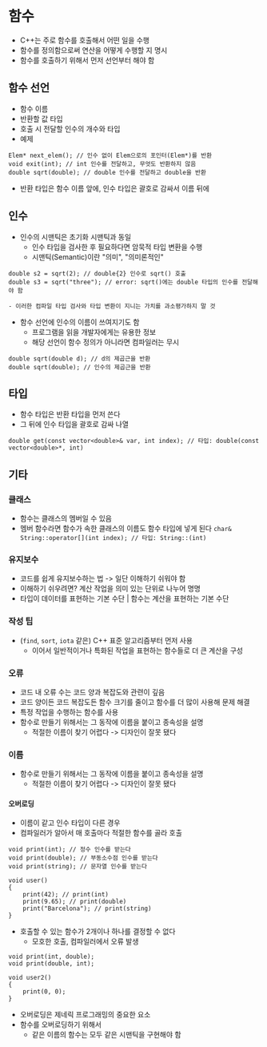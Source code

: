 # 함수
- C++는 주로 함수를 호출해서 어떤 일을 수행
- 함수를 정의함으로써 연산을 어떻게 수행할 지 명시
- 함수를 호출하기 위해서 먼저 선언부터 해야 함
## 함수 선언
- 함수 이름
- 반환할 값 타입
- 호출 시 전달할 인수의 개수와 타입
- 예제
```
Elem* next_elem(); // 인수 없이 Elem으로의 포인터(Elem*)를 반환
void exit(int); // int 인수를 전달하고, 무엇도 반환하지 않음
double sqrt(double); // double 인수를 전달하고 double을 반환
```
-  반환 타입은 함수 이름 앞에, 인수 타입은 괄호로 감싸서 이름 뒤에

## 인수
- 인수의 시맨틱은 초기화 시맨틱과 동일
    - 인수 타입을 검사한 후 필요하다면 암묵적 타입 변환을 수행
    - 시맨틱(Semantic)이란 "의미", "의미론적인"
```
double s2 = sqrt(2); // double{2} 인수로 sqrt() 호출
double s3 = sqrt("three"); // error: sqrt()에는 double 타입의 인수를 전달해야 함
```
    - 이러한 컴파일 타입 검사와 타입 변환이 지니는 가치를 과소평가하지 말 것
- 함수 선언에 인수의 이름이 쓰여지기도 함
    - 프로그램을 읽을 개발자에게는 유용한 정보
    - 해당 선언이 함수 정의가 아니라면 컴파일러는 무시
```
double sqrt(double d); // d의 제곱근을 반환
double sqrt(double); // 인수의 제곱근을 반환
```

## 타입
- 함수 타입은 반환 타입을 먼저 쓴다
- 그 뒤에 인수 타입을 괄호로 감싸 나열 
```
double get(const vector<double>& var, int index); // 타입: double(const vector<double>*, int)
```

## 기타

### 클래스
- 함수는 클래스의 멤버일 수 있음
- 멤버 함수라면 함수가 속한 클래스의 이름도 함수 타입에 넣게 된다
```char& String::operator[](int index); // 타입: String::(int)```

### 유지보수
- 코드를 쉽게 유지보수하는 법 -> 일단 이해하기 쉬워야 함
- 이해하기 쉬우려면? 계산 작업을 의미 있는 단위로 나누어 명명
- 타입이 데이터를 표현하는 기본 수단 | 함수는 계산을 표현하는 기본 수단

### 작성 팁
- (`find`, `sort`, `iota` 같은) C++ 표준 알고리즘부터 먼저 사용
    - 이어서 일반적이거나 특화된 작업을 표현하는 함수들로 더 큰 계산을 구성

### 오류
- 코드 내 오류 수는 코드 양과 복잡도와 관련이 깊음
- 코드 양이든 코드 복잡도든 함수 크기를 줄이고 함수를 더 많이 사용해 문제 해결
- 특정 작업을 수행하는 함수를 사용
- 함수로 만들기 위해서는 그 동작에 이름을 붙이고 종속성을 설명
    - 적절한 이름이 찾기 어렵다 -> 디자인이 잘못 됐다 

### 이름
- 함수로 만들기 위해서는 그 동작에 이름을 붙이고 종속성을 설명
    - 적절한 이름이 찾기 어렵다 -> 디자인이 잘못 됐다 
#### 오버로딩
- 이름이 같고 인수 타입이 다른 경우
- 컴파일러가 알아서 매 호출마다 적절한 함수를 골라 호출
```
void print(int); // 정수 인수를 받는다
void print(double); // 부동소수점 인수를 받는다
void print(string); // 문자열 인수를 받는다

void user()
{
    print(42); // print(int)
    print(9.65); // print(double)
    print("Barcelona"); // print(string)
}
```
- 호출할 수 있는 함수가 2개이나 하나를 결정할 수 없다
    - 모호한 호출, 컴파일러에서 오류 발생
```
void print(int, double);
void print(double, int);

void user2()
{
    print(0, 0);
}
```
- 오버로딩은 제네릭 프로그래밍의 중요한 요소
- 함수를 오버로딩하기 위해서
    - 같은 이름의 함수는 모두 같은 시맨틱을 구현해야 함